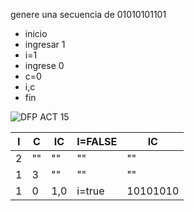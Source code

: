 genere una secuencia de 01010101101
* inicio
* ingresar 1
* i=1
* ingrese 0
* c=0
* i,c
* fin  
  
![DFP ACT 15](https://github.com/Alexcairo23/Diagramas-ICI/assets/144750904/8dead67e-8e24-40f0-99f3-4854bebbfd8e) 

<table>
<thead>
	<tr>
		<th>I</th>
		<th>C</th>
		<th>IC</th>
		<th>I=FALSE</th>
		<th>IC</th>
	</tr>
</thead>
<tbody>
	<tr>
		<td>2</td>
		<td>""</td>
		<td>""</td>
		<td>""</td>
		<td>""</td>
	</tr>
	    <td>1</td>
		<td>3</td>
		<td>""</td>
		<td>""</td>
		<td>""</td>
	</tr>
	    <td>1</td>
		<td>0</td>
		<td>1,0</td>
		<td>i=true</td>
		<td>10101010</td>
	</tr>
</tbody>
</table>

